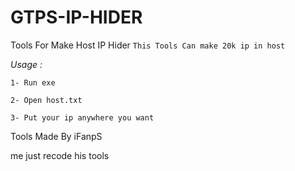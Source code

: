 # GTPS-IP-HIDER
Tools For Make Host IP Hider
```This Tools Can make 20k ip in host```

_Usage :_



```1- Run exe```






```2- Open host.txt```







```3- Put your ip anywhere you want```


Tools Made By iFanpS

me just recode his tools
